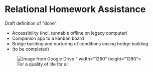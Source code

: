 # Relational Homework Assistance

Draft definition of "done"
* Accessibility (incl. runnable offline on legacy computer)
* Companion app to a kanban board
* Bridge building and nurturing of conditions easing bridge building
* (to be completed)


<figure>
<img src="https://drive.google.com/uc?export=view&id=1xZLsSnGh3ocjix_Vh3IIRH80yVvPyS_z" alt="Image from Google Drive">
" width="1280" height="1280">
<figcaption>For a quality of life for all</figcaption>
</figure>
